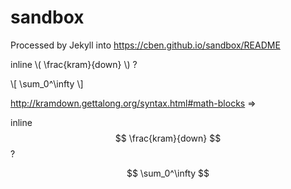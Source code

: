 ---
---

sandbox
=======

Processed by Jekyll into https://cben.github.io/sandbox/README

inline \\( \frac{kram}{down} \\) ?

\\[ \sum_0^\infty \\]

http://kramdown.gettalong.org/syntax.html#math-blocks =>

inline $$ \frac{kram}{down} $$ ?

$$ \sum_0^\infty $$
